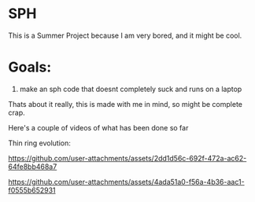# SPH

This is a Summer Project because I am very bored, and it might be cool.

# Goals:
1. make an sph code that doesnt completely suck and runs on a laptop

Thats about it really, this is made with me in mind, so might be complete crap.



Here's a couple of videos of what has been done so far

Thin ring evolution:

https://github.com/user-attachments/assets/2dd1d56c-692f-472a-ac62-64fe8bb468a7


https://github.com/user-attachments/assets/4ada51a0-f56a-4b36-aac1-f0555b652931

